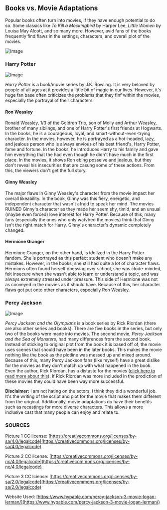 ## Books vs. Movie Adaptations

Popular books often turn into movies, if they have enough potential to do so. Some classics like _To Kill a Mockingbird_ by Harper Lee, _Little Women_ by Louisa May Alcott, and so many more. However, avid fans of the books frequently find flaws in the settings, characters, and overall plot of the movies. 

![Image](https://upload.wikimedia.org/wikipedia/commons/a/ac/Open_books.except.jpg)

### Harry Potter
![Image](https://psycatgames.com/magazine/party-games/harry-potter-would-you-rather/feature-image_hua0feff45436b95e78101ce6cd116d725_1320141_1600x1200_fill_q100_box_smart1.jpg)

_Harry Potter_ is a book/movie series by J.K. Rowling. It is very beloved by people of all ages at it provides a little bit of magic in our lives. However, it's huge fan base often criticizes the problems that they finf within the movies, especially the portrayal of their characters. 

#### Ron Weasley

Ronald Weasley, 1/3 of the Goldren Trio, son of Molly and Arthur Weasley, brother of many siblings, and one of Harry Potter's first friends at Hogwarts. In the books, he is a courageous, loyal, and smart-without-even-trying character. In the movies, however, he is portrayed as a hot-headed, lazy, and jealous person who is always envious of his best friend's, Harry Potter, fame and fortune. In the books, he introduces Harry to his family and gave him everything that the had even though he didn't have much in the first place. In the movies, it shows Ron ebing posseive and jealous, but they don't reveal his insecurities that are casung some of these actions. From this, the viewers don't get the full story. 

#### Ginny Weasley

The major flaws in Ginny Weasley's character from the movie impact her overall likeability. In the book, Ginny was this fiery, energetic, and independent character that wasn't afraid to speak her mind. The movies RUINED Ginny's character as they made her seem shy, timid, and an unsual (maybe even forced) love interest for Harry Potter. Because of this, many fans (especially the ones who only watvhed the movies) think that Ginny isn't the right match for Harry. Ginny's character's dynamic completely changed. 

#### Hermione Granger

Hermione Granger, on the other hand, is idolized in the Harry Potter fandom. She is portrayed as this perfect student who doesn't make any mistakes. However, in the books, she still had quite a lot of character flaws. Hermions often found herself obessing over school, she was clode-minded, felt insecure when she wasn't able to learn or understand a topic, and was always extremely stressed under pressure. This side of Hermione was not as conveyed in the movies as it should have. Because of this, her character flaws got put onto other characters, especially Ron Weasley. 


### Percy Jackson

![Image](https://live.staticflickr.com/3715/9527836664_63b81c4b4b.jpg)

_Percy Jackson and the Olympians_ is a book series by Rick Riordan (there are also other series and books). There are five books in the series, but only two of the books were made into movies. The second movie, _Percy Jackson and the Sea of Monsters_, had many differences from the second book. Instead of sticking to original plot from the book it is based off of, the movie uses scenes that should have been in the later books. This makes the movie nothing like the book as the plotline was messed up and mixed around. Because of this, many Percy Jackson fans (like myself) have a great dislike for the movies as they don't match up with what happened in the book. Even the author, Rick Riordan, has a distaste for the movies ([click here to read more about this](https://www.hypable.com/percy-jackson-3-movie-logan-lerman/)). If Rick Riordan was more included in the prodiction of these movies they could have been way more successful. 


**Disclaimer:** I am not hating on the actors. I think they did a wonderful job. It's the writing of the script and plot for the movie that makes them different from the original. Additionally, movie adaptations do have their benefits such as recastings for more diverse characters. This allows a more inclusive cast that many people can enjoy and relate to. 



### SOURCES

Picture 1 CC license: [https://creativecommons.org/licenses/by-sa/4.0/legalcode](https://creativecommons.org/licenses/by-sa/4.0/legalcode)

Picture 2 CC license: [https://creativecommons.org/licenses/by-nc/4.0/legalcode](https://creativecommons.org/licenses/by-nc/4.0/legalcode)

Picture 3 CC lciense: [https://creativecommons.org/licenses/by-sa/2.0/legalcode](https://creativecommons.org/licenses/by-sa/2.0/legalcode)

Website Used: [https://www.hypable.com/percy-jackson-3-movie-logan-lerman/](https://www.hypable.com/percy-jackson-3-movie-logan-lerman/)
